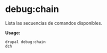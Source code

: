 # debug:chain
Lista las secuencias de comandos disponibles.

**Usage:**
```
drupal debug:chain
dch
```
